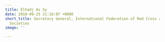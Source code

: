 ```yaml
---
title: Elhadj As Sy
date: 2018-09-25 21:16:07 +0000
short_title: Secretary General, International Federation of Red Cross and Red Crescent
  Societies
image: ''

---
```

